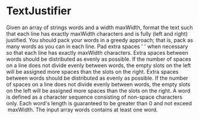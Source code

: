 # TextJustifier
Given an array of strings words and a width maxWidth, format the text such that each line has  exactly maxWidth characters and is fully (left and right) justified.
You should pack your words in a greedy approach; that is, pack as many words as you can in each line. Pad extra spaces ' ' when necessary so that each line has exactly maxWidth characters.
Extra spaces between words should be distributed as evenly as possible. If the number of spaces on a line does not divide evenly between words, the empty slots on the left will be assigned more spaces than the slots on the right.
Extra spaces between words should be distributed as evenly as possible. If the number of spaces on a line does not divide evenly between words, the empty slots on the left will be assigned more spaces than the slots on the right.
A word is defined as a character sequence consisting of non-space characters only.
Each word's length is guaranteed to be greater than 0 and not exceed  maxWidth.
The input array words contains at least one word.


